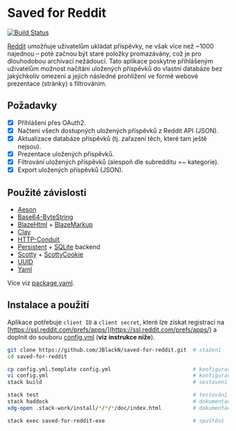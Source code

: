 # Saved for Reddit

[![Build Status](https://travis-ci.com/JBlackN/saved-for-reddit.svg?token=UyUqK5Y7LhTWBHGCPQhz&branch=master)](https://travis-ci.com/JBlackN/saved-for-reddit)

[Reddit](https://www.reddit.com) umožňuje uživatelům ukládat příspěvky, ne však více než ~1000 najednou &ndash; poté začnou být staré položky promazávány, což je pro dlouhodobou archivaci nežádoucí. Tato aplikace poskytne přihlášeným uživatelům možnost načítání uložených příspěvků do vlastní databáze bez jakýchkoliv omezení a jejich následné prohlížení ve formě webové prezentace (stránky) s filtrováním.

## Požadavky

- [x] Přihlášení přes OAuth2.
- [x] Načtení všech dostupných uložených příspěvků z Reddit API (JSON).
- [x] Aktualizace databáze příspěvků (tj. zařazení těch, které tam ještě nejsou).
- [x] Prezentace uložených příspěvků.
- [x] Filtrování uložených příspěvků (alespoň dle subredditu =~ kategorie).
- [x] Export uložených příspěvků (JSON).

## Použité závislosti

- [Aeson](http://hackage.haskell.org/package/aeson)
- [Base64-ByteString](https://hackage.haskell.org/package/base64-bytestring)
- [BlazeHtml](https://hackage.haskell.org/package/blaze-html) + [BlazeMarkup](https://hackage.haskell.org/package/blaze-markup)
- [Clay](https://hackage.haskell.org/package/clay)
- [HTTP-Conduit](https://hackage.haskell.org/package/http-conduit)
- [Persistent](http://hackage.haskell.org/package/persistent) + [SQLite](https://www.sqlite.org/index.html) backend
- [Scotty](https://github.com/scotty-web/scotty) + [ScottyCookie](https://hackage.haskell.org/package/scotty-cookie)
- [UUID](https://hackage.haskell.org/package/uuid)
- [Yaml](https://hackage.haskell.org/package/yaml)

Více viz [package.yaml](package.yaml).

## Instalace a použití

Aplikace potřebuje `client ID` a `client secret`, které lze získat registrací na [https://ssl.reddit.com/prefs/apps/](https://ssl.reddit.com/prefs/apps/) a doplnit do souboru [config.yml](config.yml.template) (**viz instrukce níže**).

```bash
git clone https://github.com/JBlackN/saved-for-reddit.git  # stažení
cd saved-for-reddit

cp config.yml.template config.yml                          # konfigurace (inicializace)
vi config.yml                                              # konfigurace (úprava a doplnění)
stack build                                                # sestavení

stack test                                                 # testování
stack haddock                                              # dokumentace (sestavení)
xdg-open .stack-work/install/*/*/*/doc/index.html          # dokumentace (prohlížení)

stack exec saved-for-reddit-exe                            # spuštění
```
